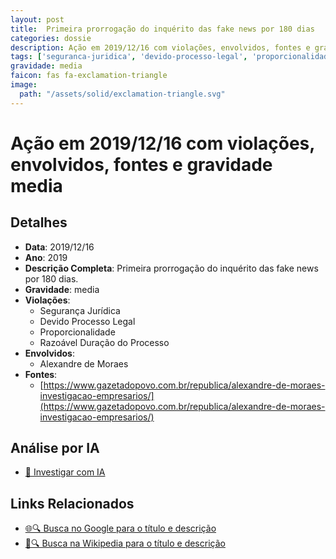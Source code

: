 ```yaml
---
layout: post
title:  Primeira prorrogação do inquérito das fake news por 180 dias
categories: dossie
description: Ação em 2019/12/16 com violações, envolvidos, fontes e gravidade media
tags: ['seguranca-juridica', 'devido-processo-legal', 'proporcionalidade', 'razoavel-duracao-do-processo', 'alexandre-de-moraes', 'gravidade-media']
gravidade: media
faicon: fas fa-exclamation-triangle
image:
  path: "/assets/solid/exclamation-triangle.svg"
---
```


# Ação em 2019/12/16 com violações, envolvidos, fontes e gravidade media

## Detalhes
- **Data**: 2019/12/16
- **Ano**: 2019
- **Descrição Completa**: Primeira prorrogação do inquérito das fake news por 180 dias.
- **Gravidade**: media <i class="fas fa-exclamation-triangle fa-2x"></i>
- **Violações**:
  - Segurança Jurídica
  - Devido Processo Legal
  - Proporcionalidade
  - Razoável Duração do Processo
- **Envolvidos**:
  - Alexandre de Moraes
- **Fontes**:
  - [https://www.gazetadopovo.com.br/republica/alexandre-de-moraes-investigacao-empresarios/](https://www.gazetadopovo.com.br/republica/alexandre-de-moraes-investigacao-empresarios/)

## Análise por IA
- [🤖 Investigar com IA](https://www.perplexity.ai/search?q=%22Alexandre%20de%20Moraes%22%20Primeira%20prorroga%C3%A7%C3%A3o%20do%20inqu%C3%A9rito%20das%20fake%20news%20por%20180%20dias%20Primeira%20prorroga%C3%A7%C3%A3o%20do%20inqu%C3%A9rito%20das%20fake%20news%20por%20180%20dias.%20Seguran%C3%A7a%20Jur%C3%ADdica%20Devido%20Processo%20Legal%20Proporcionalidade%20Razo%C3%A1vel%20Dura%C3%A7%C3%A3o%20do%20Processo%202019%20gravidade%20media)

## Links Relacionados
- [🌐🔍 Busca no Google para o título e descrição](https://www.google.com/search?q=%22Alexandre%20de%20Moraes%22%20Primeira%20prorroga%C3%A7%C3%A3o%20do%20inqu%C3%A9rito%20das%20fake%20news%20por%20180%20dias%20Primeira%20prorroga%C3%A7%C3%A3o%20do%20inqu%C3%A9rito%20das%20fake%20news%20por%20180%20dias.%20Seguran%C3%A7a%20Jur%C3%ADdica%20Devido%20Processo%20Legal%20Proporcionalidade%20Razo%C3%A1vel%20Dura%C3%A7%C3%A3o%20do%20Processo%202019%20gravidade%20media)
- [📖🔍 Busca na Wikipedia para o título e descrição](https://pt.wikipedia.org/w/index.php?search=%22Alexandre%20de%20Moraes%22%20Primeira%20prorroga%C3%A7%C3%A3o%20do%20inqu%C3%A9rito%20das%20fake%20news%20por%20180%20dias%20Primeira%20prorroga%C3%A7%C3%A3o%20do%20inqu%C3%A9rito%20das%20fake%20news%20por%20180%20dias.%20Seguran%C3%A7a%20Jur%C3%ADdica%20Devido%20Processo%20Legal%20Proporcionalidade%20Razo%C3%A1vel%20Dura%C3%A7%C3%A3o%20do%20Processo%202019%20gravidade%20media)

